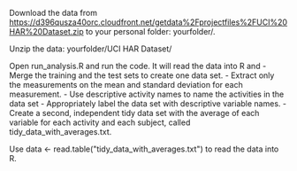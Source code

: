 
Download the data from https://d396qusza40orc.cloudfront.net/getdata%2Fprojectfiles%2FUCI%20HAR%20Dataset.zip to your personal folder: yourfolder/.

Unzip the data: yourfolder/UCI HAR Dataset/

Open run_analysis.R and run the code. It will read the data into R and
	- Merge the training and the test sets to create one data set.
	- Extract only the measurements on the mean and standard deviation for each measurement. 
	- Use descriptive activity names to name the activities in the data set
	- Appropriately label the data set with descriptive variable names. 
	- Create a second, independent tidy data set with the average of each variable for each activity and each subject, called tidy_data_with_averages.txt.

Use data <- read.table("tidy_data_with_averages.txt") to read the data into R.
